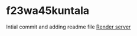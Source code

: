 # f23wa45kuntala
Intial commit and adding readme file
[Render server](https://f23wa45kuntala.onrender.com)
